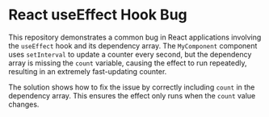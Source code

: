 # React useEffect Hook Bug

This repository demonstrates a common bug in React applications involving the `useEffect` hook and its dependency array. The `MyComponent` component uses `setInterval` to update a counter every second, but the dependency array is missing the `count` variable, causing the effect to run repeatedly, resulting in an extremely fast-updating counter.

The solution shows how to fix the issue by correctly including `count` in the dependency array.  This ensures the effect only runs when the `count` value changes.